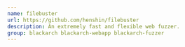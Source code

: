 ```yaml
---
name: filebuster
url: https://github.com/henshin/filebuster
description: An extremely fast and flexible web fuzzer.
group: blackarch blackarch-webapp blackarch-fuzzer
---
```

